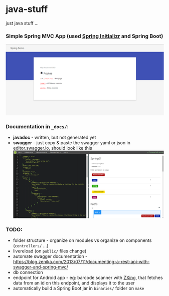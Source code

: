 # java-stuff
just java stuff ...

### Simple Spring MVC App (used [Spring Initializr](http://start.spring.io/) and Spring Boot)

![app at runtime](_docs/app.png)

### Documentation in `_docs/`:
+ **javadoc** - written, but not generated yet
+ **swagger** - just copy & paste the swagger yaml or json in [editor.swagger.io](http://editor.swagger.io/#/), should look like this
![swagger REST API docs](_docs/swagger.png)

### TODO:

+ folder structure - organize on modules vs organize on components (`controllers/` ...)
+ livereload (on `public/` files change)
+ automate swagger documentation - https://blog.zenika.com/2013/07/11/documenting-a-rest-api-with-swagger-and-spring-mvc/
+ db connection
+ endpoint for Android app - eg: barcode scanner with [ZXing](https://stackoverflow.com/questions/8009309/how-to-create-barcode-scanner-android), that fetches data from an id on this endpoint, and displays it to the user
+ automatically build a Spring Boot jar in `binaries/` folder on `make`
